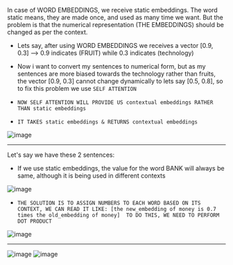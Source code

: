 In case of WORD EMBEDDINGS, we receive static embeddings. The word static means, they are made once, and used as many time we want. But the problem is that the numerical representation (THE EMBEDDINGS) should be changed as per the context.

* Lets say, after using WORD EMBEDDINGS we receives a vector [0.9, 0.3] --> 0.9 indicates (FRUIT) while 0.3 indicates (technology)

* Now i want to convert my sentences to numerical form, but as my sentences are more biased towards the technology rather than fruits, the vector [0.9, 0.3] cannot change dynamically to lets say [0.5, 0.8], so to fix this problem we use `SELF ATTENTION`

* `NOW SELF ATTENTION WILL PROVIDE US contextual embeddings RATHER THAN static embeddings`

* `IT TAKES static embeddings & RETURNS contextual embeddings`  

![image](https://github.com/user-attachments/assets/e46f23ad-372b-435c-b9d3-515b6893188c)


---------------------

Let's say we have these 2 sentences:

* If we use static embeddings, the value for the word BANK will always be same, although it is being used in different contexts
  
![image](https://github.com/user-attachments/assets/f9c23d95-a6c4-4e27-a26e-d07224a5ff07)

* `THE SOLUTION IS TO ASSIGN NUMBERS TO EACH WORD BASED ON ITS CONTEXT, WE CAN READ IT LIKE: [the new_embedding of money is 0.7 times the old_embedding of money]  TO DO THIS, WE NEED TO PERFORM DOT PRODUCT`

![image](https://github.com/user-attachments/assets/8be6f83a-a823-4f31-b07d-bb0f1bba7846)

--------------------

![image](https://github.com/user-attachments/assets/d5a156a5-c274-4042-b161-827da85a85a7)
![image](https://github.com/user-attachments/assets/67afc6cd-1e04-4fca-9d08-16f7522a2f46)







